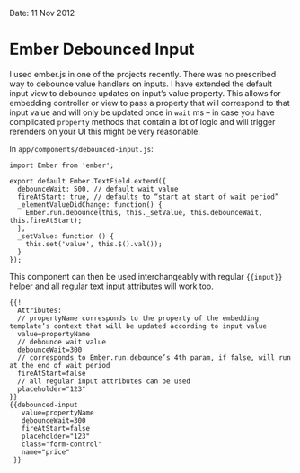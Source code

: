 Date: 11 Nov 2012

# Ember Debounced Input

I used ember.js in one of the projects recently. There was no prescribed way to debounce
value handlers on inputs. I have extended the default input view to debounce updates
on input’s value property. This allows for embedding controller or view to pass a property
that will correspond to that input value and will only be updated once in `wait` ms – in case
you have complicated `property` methods that contain a lot of logic and will trigger rerenders
on your UI this might be very reasonable.

In `app/components/debounced-input.js`:

    import Ember from 'ember';

    export default Ember.TextField.extend({
      debounceWait: 500, // default wait value
      fireAtStart: true, // defaults to “start at start of wait period”
      _elementValueDidChange: function() {
        Ember.run.debounce(this, this._setValue, this.debounceWait, this.fireAtStart);
      },
      _setValue: function () {
        this.set('value', this.$().val());
      }
    });

This component can then be used interchangeably with regular `{{input}}` helper and all regular text input attributes will work too.

    {{!
      Attributes:
      // propertyName corresponds to the property of the embedding template’s context that will be updated according to input value
      value=propertyName
      // debounce wait value
      debounceWait=300
      // corresponds to Ember.run.debounce’s 4th param, if false, will run at the end of wait period
      fireAtStart=false
      // all regular input attributes can be used
      placeholder="123"
    }}
    {{debounced-input
       value=propertyName
       debounceWait=300
       fireAtStart=false
       placeholder="123"
       class="form-control"
       name="price"
     }}
